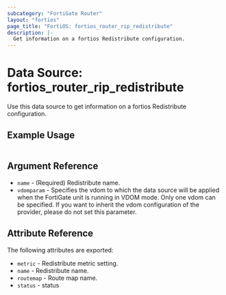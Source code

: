 ```yaml
---
subcategory: "FortiGate Router"
layout: "fortios"
page_title: "FortiOS: fortios_router_rip_redistribute"
description: |-
  Get information on a fortios Redistribute configuration.
---
```


# Data Source: fortios_router_rip_redistribute
Use this data source to get information on a fortios Redistribute configuration.


## Example Usage

```hcl

```

## Argument Reference

* `name` - (Required) Redistribute name.
* `vdomparam` - Specifies the vdom to which the data source will be applied when the FortiGate unit is running in VDOM mode. Only one vdom can be specified. If you want to inherit the vdom configuration of the provider, please do not set this parameter.

## Attribute Reference

The following attributes are exported:

* `metric` - Redistribute metric setting.
* `name` - Redistribute name.
* `routemap` - Route map name.
* `status` - status
